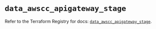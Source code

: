 # `data_awscc_apigateway_stage`

Refer to the Terraform Registry for docs: [`data_awscc_apigateway_stage`](https://registry.terraform.io/providers/hashicorp/awscc/0.70.0/docs/data-sources/apigateway_stage).
